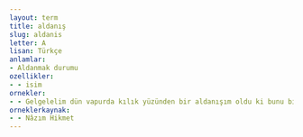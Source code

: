 ```yaml
---
layout: term
title: aldanış
slug: aldanis
letter: A
lisan: Türkçe
anlamlar:
- Aldanmak durumu
ozellikler:
- - isim
ornekler:
- - Gelgelelim dün vapurda kılık yüzünden bir aldanışım oldu ki bunu bir türlü unutamayacağım.
orneklerkaynak:
- - Nâzım Hikmet
---
```

